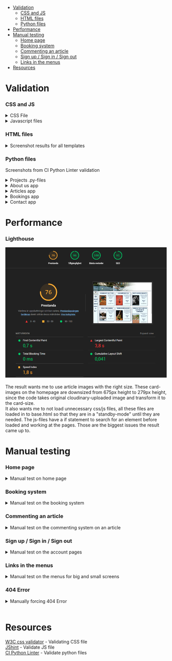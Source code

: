 - [Validation](#validation)
    * [CSS and JS](#css-and-js)
    * [HTML files](#html-files)
    * [Python files](#python-files)
- [Performance](#performance)
- [Manual testing](#manual-testing)
    * [Home page](#home-page)
    * [Booking system](#booking-system)
    * [Commenting an article](#commenting-an-article)
    * [Sign up / Sign in / Sign out](#sign-up--sign-in--sign-out)
    * [Links in the menus](#links-in-the-menus)
- [Resources](#resources)


# Validation

### CSS and JS

<details>
<summary>CSS File</summary>
<br>
<img src="readme/testing/css_validation.png">
When I ran the css code in W3C css validator, it didn´t find anything that was wrong.
</details>

<details>
<summary>Javascript files</summary>
<br>
<b>booking.js:</b><br>
<img src="readme/testing/jshint.png" height="300" width="auto"><br>
Since the js-file are loaded into the base.html the jshint found a problem that the functions are after the if statement where it searches for elements that starts the functions to operate.<br><br>
<b>comments.js:</b><br>
<img src="readme/testing/jshint2.png" height="300" width="auto"><br>
Bootstrap modal function is the only thing it found.<br>
<b>profile.js:</b><br>
<img src="readme/testing/jshint3.png" height="300" width="auto"><br>
Bootstrap modal function is the only thing it found.<br>
</details>

### HTML files
<details>
<summary>Screenshot results for all templates</summary>
<br>
<h2>Start page</h2><br>
<img src="readme/testing/html1.png"><br>
<h2>Random article</h2>
<img src="readme/testing/html2.png"><br>
<h2>Rules page</h2>
<img src="readme/testing/html3.png"><br>
<h2>Booking form</h2>
<img src="readme/testing/html4.png"><br>
<h2>Successful booking</h2>
<img src="readme/testing/html5.png"><br>
<h2>About us page</h2>
<img src="readme/testing/html6.png"><br>
<h2>Contact us page</h2>
<img src="readme/testing/html7.png"><br>
<h2>Contact us success page</h2>
<img src="readme/testing/html8.png"><br>
<h2>Log out profile page</h2>
<img src="readme/testing/html9.png"><br>
<h2>Sign up page</h2>
<img src="readme/testing/html10.png"><br>
Here it seems to be some error with the generated tags in signup.html
Can´t find where I can change this and as shown in the image below, all elements seems to be there.
<img src="readme/testing/html11.png"><br>
<h2>Log in profile page</h2>
<img src="readme/testing/html12.png"><br>
<h2>My bookings page</h2>
<img src="readme/testing/html13.png"><br>
<h2>Edit booking page</h2>
<img src="readme/testing/html14.png"><br>
<h2>Delete booking page</h2>
<img src="readme/testing/html15.png"><br>
</details>

### Python files
Screenshots from CI Python Linter validation
<details>
<summary>Projects .py-files</summary>
<br>
<h2>settings.py</h2>
<img src="readme/testing/linter1.png"><br>
<h2>urls.py</h2>
<img src="readme/testing/linter2.png"><br>
</details>

<details>
<summary>About us app</summary>
<br>
<h2>admin.py</h2>
<img src="readme/testing/linter3.png"><br>
<h2>models.py</h2>
<img src="readme/testing/linter4.png"><br>
<h2>urls.py</h2>
<img src="readme/testing/linter5.png"><br>
<h2>views.py</h2>
<img src="readme/testing/linter6.png"><br>
</details>

<details>
<summary>Articles app</summary>
<br>
<h2>admin.py</h2>
<img src="readme/testing/linter7.png"><br>
<h2>forms.py</h2>
<img src="readme/testing/linter8.png"><br>
<h2>models.py</h2>
<img src="readme/testing/linter9.png"><br>
<h2>urls.py</h2>
<img src="readme/testing/linter10.png"><br>
<h2>views.py</h2>
<img src="readme/testing/linter11.png"><br>
</details>

<details>
<summary>Bookings app</summary>
<br>
<h2>admin.py</h2>
<img src="readme/testing/linter12.png"><br>
<h2>models.py</h2>
<img src="readme/testing/linter13.png"><br>
<h2>urls.py</h2>
<img src="readme/testing/linter14.png"><br>
<h2>views.py</h2>
<img src="readme/testing/linter15.png"><br>
</details>

<details>
<summary>Contact app</summary>
<br>
<h2>forms.py</h2>
<img src="readme/testing/linter16.png"><br>
<h2>views.py</h2>
<img src="readme/testing/linter17.png"><br>
</details>

# Performance 

### Lighthouse
<img src="readme/testing/lighthouse.png"><br><br>
The result wants me to use article images with the right size. These card-images on the homepage are downsized from 675px height to 279px height, since the code takes original cloudinary-uploaded image and transform it to the card-size.<br>
It also wants me to not load unnecessary css/js files, all these files are loaded in to base.html so that they are in a "standby-mode" until they are needed. The js-files have a if statement to search for an element before loaded and working at the pages.
Those are the biggest issues the result came up to.


# Manual testing

### Home page

<details>
<summary>Manual test on home page</summary>
<br>

| Feature | Expected Outcome | Testing Performed | Result | Pass/Fail |
| --- | --- | --- | --- | --- |
| Navigate to the booking system | When clicking on "Book our court" a page with the rules will show | Clicked on "Book our court" | A page with rules and a button with "Book Now" was shown | Pass |
| Navigate to About us | When clicking on "About us" a page with the information about the club will show | Clicked on "About us" | A page with information about the club was shown | Pass |
| Navigate to the contact form | When clicking on "Contact us" a page with a contact form will show | Clicked on "Contact us" | A page with a contact form was shown | Pass |
| Navigate to an article by clicking on a image | When clicking on an image in a article card, that specific article will show | Clicked on an image within an article card | That specific article was shown | Pass |
| Navigate to an article by clicking on a title | When clicking on a title in a article card, that specific article will show | Clicked on a title within an article card | That specific article was shown | Pass |
| Navigate to an article by clicking on a slice text | When clicking on a slice text in a article card, that specific article will show | Clicked on a slice text within an article card | That specific article was shown | Pass |
| See more articles by clicking on the "Next"-button | When clicking on the "Next"-button, more articles will be shown | Clicked on the "Next"-button | More articles was shown | Pass |
| See more articles by clicking on the "Prev"-button | When clicking on the "Prev"-button, articles on the previous page will be shown | Clicked on the "Prev"-button | The previous article page was shown | Pass |
| Navigate to the sign up form | When clicking on "Signup" in the profile menu, a sign up form to create a user will be shown | Clicked on "Signup" in the profile menu | A sign up form to create a user was shown | Pass |
| Navigate to the log in page | When clicking on "Login" in the profile menu, a login page will be shown | Clicked on "Login" in the profile menu | A login page was shown | Pass |

</details>

### Booking system

<details>
<summary>Manual test on the booking system</summary>
<br>

| Feature | Expected Outcome | Testing Performed | Result | Pass/Fail |
| --- | --- | --- | --- | --- |
| Can´t book a time when not logged in | When not logged in, a text will tell the user to login before they can book | Went to the rules page before logged in | A text told me to login before booking a time | Pass |
| "Book now" button shown | When logged in at the rules a button with the text "Book now" should be visual | Logged in and went to the rules page | A button with the text "Book now" was shown | Pass |
| No timeslots that have been past can be booked | Now when the time is 11:47 AM no times with starttime before 12.00 PM should be visual when selecting todays date | Selected todays date | The first time available was 12:00 PM - 01:00 PM | Pass |
| Successfully book a time | Select a date and time to play on and click "Book now". Then be navigated to a confirmation page | Selected a date and time and clicked "Book now" | Was navigated to a page confirming the booking with booking info. | Pass |
| No booked times are available | When booking a time, there should not be booked times visual for other users | Since there was a time booked in the previous test on todays test between 03:00 - 05:00 PM on grass court, there should not be any times visual within this span. | Selected todays date and no starting times between 03:00 - 05:00 PM was shown, but if you choosed the gravel court there was times available within that timeslot. | Pass |

</details>

### Commenting an article

<details>
<summary>Manual test on the commenting system on an article</summary>
<br>

| Feature | Expected Outcome | Testing Performed | Result | Pass/Fail |
| --- | --- | --- | --- | --- |
| Can´t comment on an article when not logged in | When not logged in, a text will tell the user to login before they can comment | Scrolled down in an article to the comment section without logged in before | There was a text telling me to log in before commenting | Pass |
| Comment textarea visual | When logged in there will be information about who is commenting and a textarea visual to comment the article | Logged in and scrolled down to the commenting section | The comment section told me who was logged in, that the comment will be reviewed and a textarea to comment | Pass |
| Try to comment with empty textarea | When submitting an empty textarea, there will be a message telling to fill in the textarea | Pressed "Submit" with an empty textarea | There was a message telling me that the textarea can´t be empty | Pass |
| Confirmation when posted a comment | When clicking on the "Submit"-button a message shall confirm the post | Posting a comment by clicking "Submit" | A message shown up when the page has been reloaded, that my comment has been confirmed but waiting approval | Pass |
| "Edit/delete"-buttons beside my own comments only | "Edit/delete"-buttons shall only be visual on my own comments and not other users comments | Scrolled down to the comment section where two different users had comment | Only on my own comment there was "edit/delete"-buttons visual | Pass |
| Edit a comment | When clicking on "Edit" the comment will jump back to the textarea and the "submit"-button change text to "update". Clicking on the "update"-button will update the comment | Clicked on the "edit"-button next to my comment | My comments content jumped back to the textarea and the "submit"-button changed to "update". Changed the content and pressed "update", the page reloaded and the comment was updated | Pass |
| Delete a comment | Clicking on the "delete"-button will open up a modal asking the user if they are sure to delete the comment | Clicked the "delete"-button next to my comment | A modal was asking me if I wanted to delete the comment that was chosen. When confirming the delete, comment was deleted | Pass | 

</details>

### Sign up / Sign in / Sign out

<details>
<summary>Manual test on the account pages</summary>
<br>

| Feature | Expected Outcome | Testing Performed | Result | Pass/Fail |
| --- | --- | --- | --- | --- |
| Fill in form with invalid when signing up | When signing up for an account with invalid form data there will be a message telling the user what need to be corrected | Tried to create an account with 1 character in the password | Message told me that the password is to short and only numeric | Pass |
| Signing up with valid data | When signing up for an account successfully, there will be a modal telling the user that they now can comment and book times | Created an account with valid data | Modal congratulated me on creating an account and told me that I can now comment and book times | Pass |
| Sign in with invalid account data | When signing in with invalid data, there will be a message telling the user what´s wrong. | Trying to log in with invalid data | A message told me that the username or password was not correct | Pass |
| Sign in with valid data | When signing in with valid data, the user will have a modal showing up telling them that they now can comment and book times | Signed in with valid data and a modal showed me that I now can comment and book times | Pass |
| Signing out | When clicking on "Sign out" you will be directed to a page asking the user if they are sure to sign out. When sure to sign out the account will log out | Clicked on "Sign out" and then confirming the sign out | First I was directed to a page asking me if I´m sure to Sign out, then I was signed out when confirming | Pass | 


</details>

### Links in the menus

<details>
<summary>Manual test on the menus for big and small screens</summary>
<br>
<strong>These tests are made on both small and big screens.</Strong>

| Feature | Expected Outcome | Testing Performed | Result | Pass/Fail |
| --- | --- | --- | --- | --- |
| Directed to Home page | Directed to the Home page when clicking on "Home" or the logo | Clicked on "Home" and logo | Was directed to the Home page when both clicking on "Home" and the logo | Pass |
| Directed to Rules page | Directed to the rules when clicking on "Book our courts" | Clicked on "Book our courts" | Was directed to the rules page | Pass |
| Directed to about us page | Directed to about us page when clicking on "About us" | Clicked on "About us" | Was directed to the about us page | Pass |
| Directed to the contact form | Directed to the contact form when clicking on "contact us" | Clicked on "Contact us" | Was directed to the contact form | Pass |
| Directed to sign up form | Directed to the sign up form when clicking on "Sign up" | Clicked on "Sign up" | Was directed to the sign up form | Pass |
| Directed to sign in page | Directed to sign in page when clicking on "Sign in" | Clicked on "Sign in" | Was directed to the sign in page | Pass |
| Directed to Sign out page | Directed to the sign out page when clicking on "Sign out" | Clicked on "Sign out" | Was directed to sign out page | Pass |
| Directed to My bookings | Directed to the page with my bookings when clicking on "My bookings" | Clicked on "My bookings" | Was directed to the page listing my bookings | Pass |

</details>

### 404 Error

<details>
<summary>Manually forcing 404 Error</summary>
<br>

| Feature | Expected Outcome | Testing Performed | Result | Pass/Fail |
| --- | --- | --- | --- | --- |
| 404 page shown | When typing in an URL that doesn´t exists, the 404 page will be shown telling the user that something went wrong | Typed in an URL that doesn´t exist | A 404 page told me that something went wrong and that I could go back to the homepage or to the contact form | Pass |
| Testing the links on the error pages | When clicking on the links at the bottom of the errorpage, you will be correctly directed | Clicked on the links at the bottom of the errorpage | Got directed correctly to the homepage and the contact form | Pass |

</details><br>

# Resources
[W3C css validator](https://jigsaw.w3.org/css-validator/#validate_by_input) - Validating CSS file<br>
[JShint](https://jshint.com/) - Validate JS file<br>
[CI Python Linter](https://pep8ci.herokuapp.com/) - Validate python files
